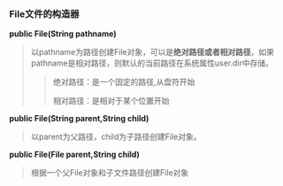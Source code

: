 ### File文件的构造器

**public File(String pathname)** 

>    以pathname为路径创建File对象，可以是**绝对路径或者相对路径**，如果pathname是相对路径，则默认的当前路径在系统属性user.dir中存储。
>
> > 绝对路径：是一个固定的路径,从盘符开始
> >
> > 相对路径：是相对于某个位置开始

**public File(String parent,String child)**

> 以parent为父路径，child为子路径创建File对象。 

 **public File(File parent,String child)**

> 根据一个父File对象和子文件路径创建File对象